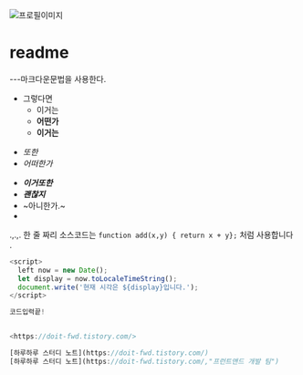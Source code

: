 ![프로필이미지](./cute)



# readme
---마크다운문법을 사용한다.
+ 그렇다면
  +   이거는
  +   **어떤가**  
  -   __이거는__
-   *또한*
-  _어떠한가_
  * ***이거또한***
  * ___괜찮지___
  * ~아니한가.~
* 
.,.,.
한 줄 짜리 소스코드는 `function add(x,y) { return x + y};` 처럼 사용합니다 . 

```Javascript
<script>
  left now = new Date();
  let display = now.toLocaleTimeString();
  document.write('현재 시각은 ${display}입니다.');
</script>

코드입력끝!


<https://doit-fwd.tistory.com/>

[하루하루 스터디 노트](https://doit-fwd.tistory.com/)
[하루하루 스터디 노트](https://doit-fwd.tistory.com/,"프런트앤드 개발 팀")




